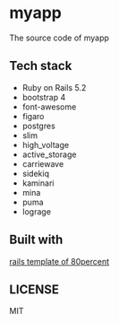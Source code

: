 # myapp
The source code of myapp

## Tech stack

* Ruby on Rails 5.2
* bootstrap 4
* font-awesome
* figaro
* postgres
* slim
* high_voltage
* active_storage
* carriewave
* sidekiq
* kaminari
* mina
* puma
* lograge

## Built with

[rails template of 80percent](https://github.com/80percent/rails-template)

## LICENSE
MIT
